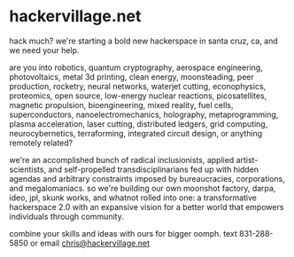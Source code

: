 # hackervillage.net

hack much? we're starting a bold new hackerspace in santa cruz, ca, and we need your help. 

are you into robotics, quantum cryptography, aerospace engineering, photovoltaics, metal 3d printing, clean energy, moonsteading, peer production, rocketry, neural networks, waterjet cutting, econophysics, proteomics, open source, low-energy nuclear reactions, picosatellites, magnetic propulsion, bioengineering, mixed reality, fuel cells, superconductors, nanoelectromechanics, holography, metaprogramming, plasma acceleration, laser cutting, distributed ledgers, grid computing, neurocybernetics, terraforming, integrated circuit design, or anything remotely related? 

we're an accomplished bunch of radical inclusionists, applied artist-scientists, and self-propelled transdisciplinarians fed up with hidden agendas and arbitrary constraints imposed by bureaucracies, corporations, and megalomaniacs. so we're building our own moonshot factory, darpa, ideo, jpl, skunk works, and whatnot rolled into one: a transformative hackerspace 2.0 with an expansive vision for a better world that empowers individuals through community. 

combine your skills and ideas with ours for bigger oomph. text 831-288-5850 or email <chris@hackervillage.net>
